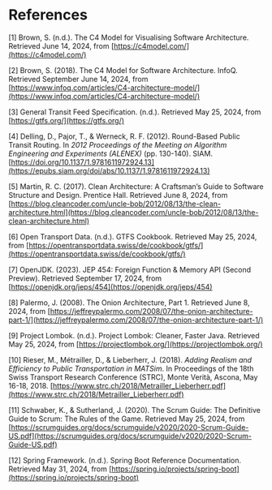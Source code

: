 # References

[1] Brown, S. (n.d.). The C4 Model for Visualising Software Architecture. Retrieved June 14, 2024,
from [https://c4model.com/](https://c4model.com/)

[2] Brown, S. (2018). The C4 Model for Software Architecture. InfoQ. Retrieved September June 14, 2024,
from [https://www.infoq.com/articles/C4-architecture-model/](https://www.infoq.com/articles/C4-architecture-model/)

[3] General Transit Feed Specification. (n.d.). Retrieved May 25, 2024, from [https://gtfs.org/](https://gtfs.org/)

[4] Delling, D., Pajor, T., & Werneck, R. F. (2012). Round-Based Public Transit Routing. In *2012 Proceedings of the
Meeting on Algorithm Engineering and Experiments (ALENEX)* (pp. 130-140).
SIAM. [https://doi.org/10.1137/1.9781611972924.13](https://epubs.siam.org/doi/abs/10.1137/1.9781611972924.13)

[5] Martin, R. C. (2017). Clean Architecture: A Craftsman’s Guide to Software Structure and Design. Prentice Hall.
Retrieved June 8, 2024,
from [https://blog.cleancoder.com/uncle-bob/2012/08/13/the-clean-architecture.html](https://blog.cleancoder.com/uncle-bob/2012/08/13/the-clean-architecture.html)

[6] Open Transport Data. (n.d.). GTFS Cookbook. Retrieved May 25, 2024,
from [https://opentransportdata.swiss/de/cookbook/gtfs/](https://opentransportdata.swiss/de/cookbook/gtfs/)

[7] OpenJDK. (2023). JEP 454: Foreign Function & Memory API (Second Preview). Retrieved September 17, 2024,
from [https://openjdk.org/jeps/454](https://openjdk.org/jeps/454)

[8] Palermo, J. (2008). The Onion Architecture, Part 1. Retrieved June 8, 2024,
from [https://jeffreypalermo.com/2008/07/the-onion-architecture-part-1/](https://jeffreypalermo.com/2008/07/the-onion-architecture-part-1/)

[9] Project Lombok. (n.d.). Project Lombok: Cleaner, Faster Java. Retrieved May 25, 2024,
from [https://projectlombok.org/](https://projectlombok.org/)

[10] Rieser, M., Métrailler, D., & Lieberherr, J. (2018). *Adding Realism and Efficiency to Public Transportation in
MATSim*. In Proceedings of the 18th Swiss Transport Research Conference (STRC), Monte Verità, Ascona, May 16-18, 2018.
[https://www.strc.ch/2018/Metrailler_Lieberherr.pdf](https://www.strc.ch/2018/Metrailler_Lieberherr.pdf)

[11] Schwaber, K., & Sutherland, J. (2020). The Scrum Guide: The Definitive Guide to Scrum: The Rules of the Game.
Retrieved May 25, 2024,
from [https://scrumguides.org/docs/scrumguide/v2020/2020-Scrum-Guide-US.pdf](https://scrumguides.org/docs/scrumguide/v2020/2020-Scrum-Guide-US.pdf)

[12] Spring Framework. (n.d.). Spring Boot Reference Documentation. Retrieved May 31, 2024,
from [https://spring.io/projects/spring-boot](https://spring.io/projects/spring-boot)

